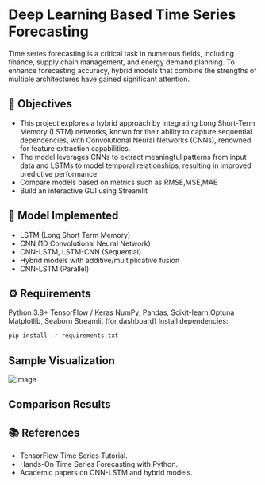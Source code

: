 # Deep Learning Based Time Series Forecasting
Time series forecasting is a critical task in numerous fields, including finance, supply chain management, and energy demand planning. To enhance forecasting accuracy, hybrid models that combine the strengths of multiple architectures have gained significant attention.
## 📌 Objectives
- This project explores a hybrid approach by integrating Long Short-Term Memory (LSTM) networks, known for their ability to capture sequential dependencies, with Convolutional Neural Networks (CNNs), renowned for feature extraction capabilities.
- The model leverages CNNs to extract meaningful patterns from input data and LSTMs to model temporal relationships, resulting in improved predictive performance.
- Compare models based on metrics such as RMSE,MSE,MAE
- Build an interactive GUI using Streamlit
## 🧠 Model Implemented 
- LSTM (Long Short Term Memory)
- CNN (1D Convolutional Neural Network)
- CNN-LSTM, LSTM-CNN (Sequential)
- Hybrid models with additive/multiplicative fusion
- CNN-LSTM (Parallel)
## ⚙️ Requirements
Python 3.8+
TensorFlow / Keras
NumPy, Pandas, Scikit-learn
Optuna
Matplotlib, Seaborn
Streamlit (for dashboard)
Install dependencies: 
```bash
pip install -r requirements.txt
```
## Sample Visualization
![image](https://github.com/user-attachments/assets/c0c3e92d-343e-494a-a4f9-6a9fc5464a3a)
## Comparison Results 
## 📚 References
- TensorFlow Time Series Tutorial.
- Hands-On Time Series Forecasting with Python.
- Academic papers on CNN-LSTM and hybrid models.
